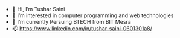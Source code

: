 - 👋 Hi, I’m Tushar Saini
- 👀 I’m interested in computer programming and web technologies
- 🌱 I’m currently Persuing BTECH from BIT Mesra
- 📫 https://www.linkedin.com/in/tushar-saini-0601301a8/

<!---
sainitushar01/sainitushar01 is a ✨ special ✨ repository because its `README.md` (this file) appears on your GitHub profile.
You can click the Preview link to take a look at your changes.
--->
